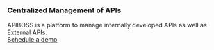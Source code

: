 ### Centralized Management of APIs

<div class="apiboss-carousel-text">
APIBOSS is a platform to manage internally developed APIs as well as External APIs.
</div>

<div markdown="1">
<div class="apiboss-schedule-button" markdown="1">
<a href="https://tekmonks.com/company/product-inquiries">Schedule a demo</a>
</div>
</div>